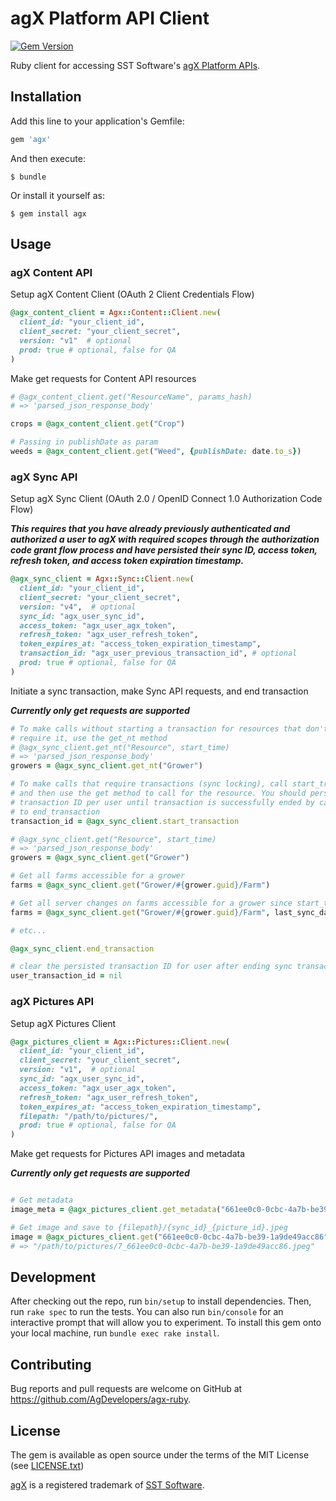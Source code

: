 # agX Platform API Client

[![Gem Version](http://img.shields.io/gem/v/agx.svg)][gem]

[gem]: https://rubygems.org/gems/agx

Ruby client for accessing SST Software's [agX Platform APIs](http://www.agxplatform.com/agx-apis/).

## Installation

Add this line to your application's Gemfile:

```ruby
gem 'agx'
```

And then execute:

    $ bundle

Or install it yourself as:

    $ gem install agx

## Usage

### agX Content API

Setup agX Content Client (OAuth 2 Client Credentials Flow)
```ruby
@agx_content_client = Agx::Content::Client.new(
  client_id: "your_client_id",
  client_secret: "your_client_secret",
  version: "v1"  # optional
  prod: true # optional, false for QA
)
```

Make get requests for Content API resources
```ruby
# @agx_content_client.get("ResourceName", params_hash)
# => 'parsed_json_response_body'

crops = @agx_content_client.get("Crop")

# Passing in publishDate as param
weeds = @agx_content_client.get("Weed", {publishDate: date.to_s})
```

### agX Sync API

Setup agX Sync Client (OAuth 2.0 / OpenID Connect 1.0 Authorization Code Flow)

***This requires that you have already previously authenticated and authorized
a user to agX with required scopes through the authorization code grant flow process
and have persisted their sync ID, access token, refresh token, and access token
expiration timestamp.***

```ruby
@agx_sync_client = Agx::Sync::Client.new(
  client_id: "your_client_id",
  client_secret: "your_client_secret",
  version: "v4",  # optional
  sync_id: "agx_user_sync_id",
  access_token: "agx_user_agx_token",
  refresh_token: "agx_user_refresh_token",
  token_expires_at: "access_token_expiration_timestamp",
  transaction_id: "agx_user_previous_transaction_id", # optional
  prod: true # optional, false for QA
)
```

Initiate a sync transaction, make Sync API requests, and end transaction

***Currently only get requests are supported***
```ruby
# To make calls without starting a transaction for resources that don't
# require it, use the get_nt method
# @agx_sync_client.get_nt("Resource", start_time)
# => 'parsed_json_response_body'
growers = @agx_sync_client.get_nt("Grower")

# To make calls that require transactions (sync locking), call start_transaction
# and then use the get method to call for the resource. You should persist
# transaction ID per user until transaction is successfully ended by call
# to end_transaction
transaction_id = @agx_sync_client.start_transaction

# @agx_sync_client.get("Resource", start_time)
# => 'parsed_json_response_body'
growers = @agx_sync_client.get("Grower")

# Get all farms accessible for a grower
farms = @agx_sync_client.get("Grower/#{grower.guid}/Farm")

# Get all server changes on farms accessible for a grower since start_time
farms = @agx_sync_client.get("Grower/#{grower.guid}/Farm", last_sync_date.to_s)

# etc...

@agx_sync_client.end_transaction

# clear the persisted transaction ID for user after ending sync transaction
user_transaction_id = nil
```

### agX Pictures API

Setup agX Pictures Client

```ruby
@agx_pictures_client = Agx::Pictures::Client.new(
  client_id: "your_client_id",
  client_secret: "your_client_secret",
  version: "v1",  # optional
  sync_id: "agx_user_sync_id",
  access_token: "agx_user_agx_token",
  refresh_token: "agx_user_refresh_token",
  token_expires_at: "access_token_expiration_timestamp",
  filepath: "/path/to/pictures/",
  prod: true # optional, false for QA
)
```

Make get requests for Pictures API images and metadata

***Currently only get requests are supported***
```ruby

# Get metadata
image_meta = @agx_pictures_client.get_metadata("661ee0c0-0cbc-4a7b-be39-1a9de49acc86")

# Get image and save to {filepath}/{sync_id}_{picture_id}.jpeg
image = @agx_pictures_client.get("661ee0c0-0cbc-4a7b-be39-1a9de49acc86")
# => "/path/to/pictures/7_661ee0c0-0cbc-4a7b-be39-1a9de49acc86.jpeg"
```

## Development

After checking out the repo, run `bin/setup` to install dependencies. Then, run `rake spec` to run the tests. You can also run `bin/console` for an interactive prompt that will allow you to experiment. To install this gem onto your local machine, run `bundle exec rake install`.

## Contributing

Bug reports and pull requests are welcome on GitHub at https://github.com/AgDevelopers/agx-ruby.


## License

The gem is available as open source under the terms of the MIT License (see [LICENSE.txt](https://github.com/AgDevelopers/agx-ruby/blob/master/LICENSE.txt))

[agX](http://www.agxplatform.com/) is a registered trademark of [SST Software](http://www.sstsoftware.com/).

